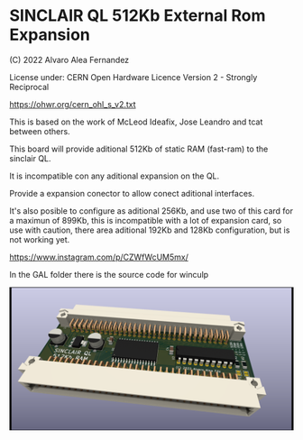 # SINCLAIR QL 512Kb External Rom Expansion

(C) 2022 Alvaro Alea Fernandez

License under: CERN Open Hardware Licence Version 2 - Strongly Reciprocal

https://ohwr.org/cern_ohl_s_v2.txt

This is based on the work of McLeod Ideafix, Jose Leandro and tcat between others. 

This board will provide aditional 512Kb of static RAM (fast-ram) to the sinclair QL.

It is incompatible con any aditional expansion on the QL.

Provide a expansion conector to allow conect aditional interfaces.

It's also posible to configure as aditional 256Kb, and use two of this card for a maximun of 899Kb, this is incompatible with a lot of expansion card, so use with caution, there area aditional 192Kb and 128Kb configuration, but is not working yet. 

https://www.instagram.com/p/CZWfWcUM5mx/

In the GAL folder there is the source code for winculp 

![My image](qlexternal512kram_MIX.png) 


